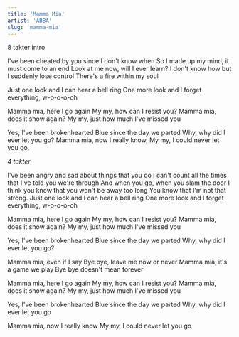 ```yaml
---
title: 'Mamma Mia'
artist: 'ABBA'
slug: 'mamma-mia'
---
```


8 takter intro

I've been cheated by you since I don't know when
So I made up my mind, it must come to an end
Look at me now, will I ever learn?
I don't know how but I suddenly lose control
There's a fire within my soul

Just one look and I can hear a bell ring
One more look and I forget everything, w-o-o-o-oh

Mamma mia, here I go again
My my, how can I resist you?
Mamma mia, does it show again?
My my, just how much I've missed you

Yes, I've been brokenhearted
Blue since the day we parted
Why, why did I ever let you go?
Mamma mia, now I really know,
My my, I could never let you go.

_4 takter_

I've been angry and sad about things that you do
I can't count all the times that I've told you we're through
And when you go, when you slam the door
I think you know that you won't be away too long
You know that I'm not that strong.
Just one look and I can hear a bell ring
One more look and I forget everything, w-o-o-o-oh

Mamma mia, here I go again
My my, how can I resist you?
Mamma mia, does it show again?
My my, just how much I've missed you

Yes, I've been brokenhearted
Blue since the day we parted
Why, why did I ever let you go?

Mamma mia, even if I say
Bye bye, leave me now or never
Mamma mia, it's a game we play
Bye bye doesn't mean forever

Mamma mia, here I go again
My my, how can I resist you?
Mamma mia, does it show again?
My my, just how much I've missed you

Yes, I've been brokenhearted
Blue since the day we parted
Why, why did I ever let you go

Mamma mia, now I really know
My my, I could never let you go

